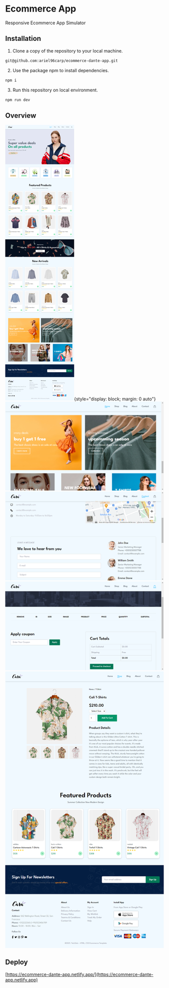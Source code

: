 # Ecommerce App
Responsive Ecommerce App Simulator

## Installation
1. Clone a copy of the repository to your local machine.
```bash
git@github.com:ariel96carp/ecommerce-dante-app.git
```
2. Use the package npm to install dependencies.
```bash
npm i
```
3. Run this repository on local environment.
```bash
npm run dev
```

## Overview
![Overview](./img/ecommerce-dante-app.netlify.app_(1).png){style="display: block; margin: 0 auto"}
![Overview](./img/ecommerce-dante-app.netlify.app_2.png)
![Overview](./img/ecommerce-dante-app.netlify.app_contact.html.png)
![Overview](./img/ecommerce-dante-app.netlify.app_cart.html.png)
![Overview](./img/ecommerce-dante-app.netlify.app_details.html_id%3DDFSF.png)

## Deploy
[https://ecommerce-dante-app.netlify.app/](https://ecommerce-dante-app.netlify.app)
